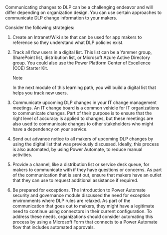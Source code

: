 Communicating changes to DLP can be a challenging endeavor and will
differ depending on organization design. You can use certain 
approaches to communicate DLP change information to your makers.

Consider the following strategies:

1.  Create an Intranet/Wiki site that can be used for app makers to
    reference so they understand what DLP policies exist.

2.  Track all flow users in a digital list. This list can be a Yammer group,
    SharePoint list, distribution list, or Microsoft Azure Active Directory group.
    You could also use the Power Platform Center of Excellence (COE) Starter 
    Kit.

    > [!Note] 
    > In the next module of this learning path, you will build a digital list that helps you track new users.

3.  Communicate upcoming DLP changes in your IT change management
    meetings. An IT change board is a common vehicle for IT
    organizations to communicate changes. Part of their purpose is to
    ensure that the right level of accuracy is applied to changes, but these
    meetings are also used to communicate changes to other stakeholders
    who might have a dependency on your service.

4.  Send out advance notice to all makers of upcoming DLP changes by
    using the digital list that was previously discussed. Ideally,
    this process is also automated, by using Power Automate, to reduce
    manual activities.

5.  Provide a channel, like a distribution list or service desk queue,
    for makers to communicate with if they have questions or
    concerns. As part of the communication that is sent out, ensure
    that makers have an outlet that they can use to request additional
    assistance if required.

6.  Be prepared for exceptions. The Introduction to Power Automate 
    security and governance module discussed the need for
    exception environments where DLP rules are relaxed. As part of the
    communication that goes out to makers, they might have a legitimate
    need to continue using connectors in their current configuration.
    To address these needs, organizations should consider automating this
    process by using a Microsoft Form that connects to a Power Automate
    flow that includes automated approvals.

